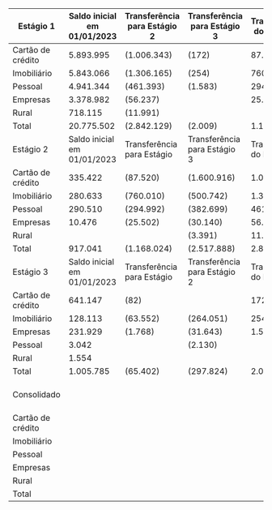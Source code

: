 <!-- image -->

| Estágio 1         | Saldo inicial em 01/01/2023   | Transferência para Estágio 2   | Transferência para Estágio 3   | Transferência do Estágio 2   | Transferência do Estágio 3   | Contratos finalizados   | Baixas para prejuízo   | Originação (Recebimento)   | Saldo final em 31/12/2023   |
|-------------------|-------------------------------|--------------------------------|--------------------------------|------------------------------|------------------------------|-------------------------|------------------------|----------------------------|-----------------------------|
| Cartão de crédito | 5.893.995                     | (1.006.343)                    | (172)                          | 87.520                       | 82                           | (3.367.608)             |                        | 6.466.234                  | 8.073.708                   |
| Imobiliário       | 5.843.066                     | (1.306.165)                    | (254)                          | 760.010                      | 63.552                       | (733.834)               |                        | 3.305.094                  | 7.931.469                   |
| Pessoal           | 4.941.344                     | (461.393)                      | (1.583)                        | 294.992                      | 1.768                        | (823.872)               |                        | 2.582.333                  | 6.533.589                   |
| Empresas          | 3.378.982                     | (56.237)                       |                                | 25.502                       |                              | 8.093.169)              |                        | 8.574.335                  | 3.829.413                   |
| Rural             | 718.115                       | (11.991)                       |                                |                              |                              | (733.371)               |                        | 765.373                    | 738.126                     |
| Total             | 20.775.502                    | (2.842.129)                    | (2.009)                        | 1.168.024                    | 65.402                       | (13.751.854)            |                        | 21.693.369                 | 27.106.305                  |
| Estágio 2         | Saldo inicial em 01/01/2023   | Transferência para Estágio     | Transferência para Estágio 3   | Transferência do Estágio     | Transferência do Estágio 3   | Contratos finalizados   | Baixas para prejuízo   | Originação / (Recebimento) | Saldo final em 31/12/2023   |
| Cartão de crédito | 335.422                       | (87.520)                       | (1.600.916)                    | 1.006.343                    |                              | (1.338.807)             |                        | 2.091.474                  | 405.996                     |
| Imobiliário       | 280.633                       | (760.010)                      | (500.742)                      | 1.306.165                    | 264.051                      | (55.981)                |                        | (19.069)                   | 515.047                     |
| Pessoal           | 290.510                       | (294.992)                      | (382.699)                      | 461.393                      | 31.643                       | (253.754)               |                        | 465.361                    | 317.462                     |
| Empresas          | 10.476                        | (25.502)                       | (30.140)                       | 56.237                       | 2.130                        | (1.858)                 |                        | (1.143)                    | 10.200                      |
| Rural             |                               |                                | (3.391)                        | 11.991                       |                              | (5.071)                 |                        | (88)                       | 3.441                       |
| Total             | 917.041                       | (1.168.024)                    | (2.517.888)                    | 2.842.129                    | 297.824                      | (1.655.471)             |                        | 2.536.535                  | 1.252.146                   |
| Estágio 3         | Saldo inicial em 01/01/2023   | Transferência para Estágio     | Transferência para Estágio 2   | Transferência do Estágio     | Transferência do Estágio 2   | Contratos finalizados   | Baixas para prejuízo   | Originação (Recebimento)   | Saldo final em 31/12/2023   |
| Cartão de crédito | 641.147                       | (82)                           |                                | 172                          | 1.600.916                    | (422.103)               | (891.631)              | 53.154                     | 981.573                     |
| Imobiliário       | 128.113                       | (63.552)                       | (264.051)                      | 254                          | 500.742                      | (135.755)               | (25.211)               | (3.488)                    | 137.052                     |
| Empresas          | 231.929                       | (1.768)                        | (31.643)                       | 1.583                        | 382.699                      | (111.720)               | (200.522)              | 17.135                     | 287.693                     |
| Pessoal           | 3.042                         |                                | (2.130)                        |                              | 30.140                       | (984)                   | (3.173)                | (10.754)                   | 16.141                      |
| Rural             | 1.554                         |                                |                                |                              | 3.391                        |                         | (1.554)                |                            | 3.391                       |
| Total             | 1.005.785                     | (65.402)                       | (297.824)                      | 2.009                        | 2.517.888                    | (670.562)               | (1.122.091)            | 56.047                     | 1.425.850                   |
| Consolidado       |                               |                                |                                |                              | Saldo inicial em 01/01/2023  | Contratos finalizados   | Baixas para prejuízo   | Originação (Recebimento)   | Saldo final em 31/12/2023   |
| Cartão de crédito |                               |                                |                                |                              | 6.870.564                    | (5.128.518)             | (891.631)              | 8.610.862                  | 9.461.277                   |
| Imobiliário       |                               |                                |                                |                              | 6.251.812                    | (925.570)               | (25.211)               | 3.282.537                  | 8.583.568                   |
| Pessoal           |                               |                                |                                |                              | 5.463.783                    | (1.189.346)             | (200.522)              | 3.064.829                  | 7.138.744                   |
| Empresas          |                               |                                |                                |                              | 3.392.500                    | (8.096.011)             | (3.173)                | 8.562.438                  | 3.855.754                   |
| Rural             |                               |                                |                                |                              | 719.669                      | (738.442)               | (1.554)                | 765.285                    | 744.958                     |
| Total             |                               |                                |                                |                              | 22.698.328                   | (16.077.887)            | (1.122.091)            | 24.285.951                 | 29.784.301                  |